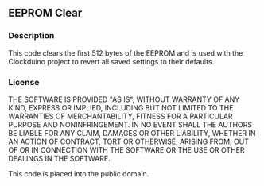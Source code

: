 ## EEPROM Clear

### Description
This code clears the first 512 bytes of the EEPROM and is used with the Clockduino project to revert all saved settings to their defaults.

### License
THE SOFTWARE IS PROVIDED "AS IS", WITHOUT WARRANTY OF ANY KIND, EXPRESS OR IMPLIED, INCLUDING BUT NOT LIMITED TO THE WARRANTIES OF MERCHANTABILITY, FITNESS FOR A PARTICULAR PURPOSE AND NONINFRINGEMENT. IN NO EVENT SHALL THE AUTHORS BE LIABLE FOR ANY CLAIM, DAMAGES OR OTHER LIABILITY, WHETHER IN AN ACTION OF CONTRACT, TORT OR OTHERWISE, ARISING FROM, OUT OF OR IN CONNECTION WITH THE SOFTWARE OR THE USE OR OTHER DEALINGS IN THE SOFTWARE.

This code is placed into the public domain.